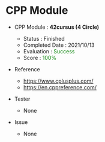 
# CPP Module
- CPP Module : **42cursus (4 Circle)**
   - Status : Finished
   - Completed Date : 2021/10/13
   - Evaluation : <span style="color: #008000">Success</sapn>
   - Score : <span style="color: #008000">100%</sapn>

- Reference
   - https://www.cplusplus.com/
   - https://en.cppreference.com/

- Tester
   - None

- Issue
  - None
